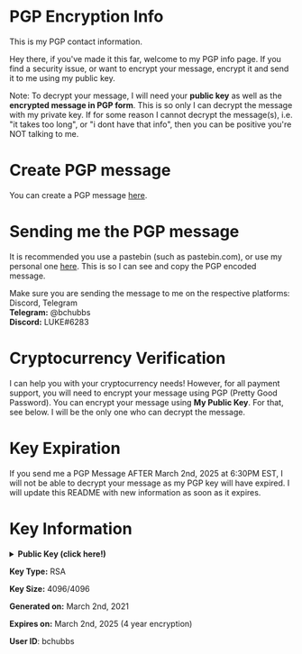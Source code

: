 # PGP Encryption Info
This is my PGP contact information.

Hey there, if you've made it this far, welcome to my PGP info page.
If you find a security issue, or want to encrypt your message, encrypt it and send it to me using my public key.

Note: To decrypt your message, I will need your **public key** as well as the **encrypted message in PGP form**.
This is so only I can decrypt the message with my private key. If for some reason I cannot decrypt the message(s),
i.e. "it takes too long", or "i dont have that info", then you can be positive you're NOT talking to me.

# Create PGP message
You can create a PGP message [here](https://heiswayi.github.io/pgp/).

# Sending me the PGP message
It is recommended you use a pastebin (such as pastebin.com), or use my personal one [here](https://paste.bushy.cc).
This is so I can see and copy the PGP encoded message. 

Make sure you are sending the message to me on the respective platforms: Discord, Telegram\
**Telegram:** @bchubbs\
**Discord:** LUKE#6283

# Cryptocurrency Verification
I can help you with your cryptocurrency needs! However, for all payment support, you will need to
encrypt your message using PGP (Pretty Good Password). You can encrypt your message
using **My Public Key**. For that, see below. I will be the only one who can decrypt the message.

# Key Expiration
If you send me a PGP Message AFTER March 2nd, 2025 at 6:30PM EST, I will not be able to decrypt your message
as my PGP key will have expired. I will update this README with new information as soon as it expires.

# Key Information
<details>
  <summary><strong>Public Key (click here!)</strong></summary>
  
```
-----BEGIN PGP PUBLIC KEY BLOCK-----

xsFNBGA+ygABEADfQtvRA2L80xZzS7Y46bEmioOBlHTbgi/MFm7NE+f+7xFWHwjL
m7P24v2lsy0ETIMCtoAlp0lg30CjnjiA3AlCRmTO4fV8VsNFQDt6kf9S2MFsvL+4
SZ2QsR4iq3vIlodVrX/Nkf26133odK3xxD3aD5K3jZ8v0S9IHGtO88ZwonAbBbFK
doKT3vflBCST1Rb9qJSvj5TC3WOz93L8mBuKVjfLdy3yyuk3GUyR5FXvPt1M/yIZ
xcA2wctEmUllrbJgEfs8oLhTFmZrbPcNtqzRxEw6xymGCgshLiJc7xEBUCx/oleu
0op9ZeCZBONvDI+9kteoT+TkB78N7NByVx5IKwhgYKgaqbO6c52mTbCl1V2S9OYR
BqvdBHSoIG8LAMFD7tW0d8/yKTV6JxBSPdCTbaiHXEH1HNHYt7+nMvTS3/v7Sup3
X/UFWkTvM0OvIohbHzBbvIkfn6+Nsa8DwpmMIU1RiF2T4V2fiZDmdeVWD/ASVyNJ
ysFvnJY0q7FMXsKFyZ5dIQ1jOXfSr3EG/XpCxt0ePDc4PNtOW4WBtTzV6AD01T31
T/vP0y3n62u8IS+nxVL+yH8XAdMskVmfWUR1HMRhRD9Y4Hw2cjzvNEex1oEDhuYV
ivFT4FxoYa3WnUk16VwOchYlJhfItKovcN0kwJJwi9BhQXIawibvDgsaTwARAQAB
zRdiY2h1YmJzIDxsdWtlQGJ1c2h5LmdnPsLBbQQTAQoAFwUCYD7KAAIbLwMLCQcD
FQoIAh4BAheAAAoJEFsfU1CABD5vttcP/AjnLWhbBhI5ciFjDfDBAamIncBm6POc
T/Q3lWWwJR1ptA3dTaEDqp+Kbu0aL7AXqNyA0drh3CNHSR2o/Sa+nJfORr4FiMZ1
bvFI7jbGzsL0pSMumT6WEbMKq4pyKnTYoyvFJ2KEBowkVti6DYvdRW1CxG/qGGgI
xi35QP56WIiVHopwCW5a0t5gnxYRfUT2Ltbpz2CjCDAGRp4aQq4DMY4g80RQOuK2
kWYj46PmY/Ga2NwOYqEBm6CkHdn954JzTjIH6tFY4HvRD6FOXDpVaWqHAwoyzZU0
tIk6bqFYt3nF1Ak2h+QdfrnMcLFgAwNi9L+Z9aA2ene8r/346NAY4bhbwbcIYy1l
L0Qh2ny/7+d3IXx02c/YTgnY2LAyVF9UFz1uitByNhkOFq5MtGOC7OpZEVcPcmY8
jBws2BeaMlmr5Z9uEp9EJdPAGU3s8Vz22RiM64LUjt04iqb+y24iplxj1a5+ZzAn
aghiSMSEtIG95pL9UeB6+e9FdSfXIPu6kRE0ErZDT34mvji4/DrF6K8DsNz5Ydvt
mlqJrIa7S41mZYj/LU3BbEXIe27s/CXml/X+6izH5MgaFSebtINVN0ZQ3PomP6/7
ZHOt2FYeMjUv3C2eTsmbHbP1itF3ciW62Zp56exj80M2YN09wy5xE41Tqs0Aqfal
vVcPvwV13LPVzsFNBGA+ygABEADH+VE0V9tJqsdGJ40u70kSlUMIF1QEpVlpMsRW
c5jJS8fftLqsIiKkGiJBjOJGa9XDg75b71sI+YE1TX5aO86Uz7tW5DXm0iPw9BNk
2L8O6iDHI6syixC/F4iZfaITfbcP12eWlGVnwY+qaGzH6JFwwKSzMndwU1LRedbM
g1kJYeMGIP0mFhYuxiOl2ke6gr27I1OQMAnL32bB0sgBHZtZ/4ynNtQQZE1zrMNF
tLKcOpkiOFFfFlHqvVFOcXZ0LS16YvScVO+UMFxjqI8dhZJZ3Wjvy9tlqyP2mw5e
pCpMgFlv/FZz932AkaGHXsCNIEeNKd05hM40WhJ4be4Z2olFsELkcw2tBUd/ZtKU
ZCGWC9MBq0gUfYnS6fGxZaBBT1cnLyLoluDuOx8th1R7cmJGyxti2jwI16pqGDwO
HCZJErL0/Yd99lvyHbbA48tWbqFkiosbGr1ZJuPKQsX3Ugin2ep6qMeyj5clCfXk
jzmWs+irab3cEqchAaAd+i6CClr61i5DylKfCIcSDBm3lOiZzFig3HBWRYoMNYaB
b32gMH5y5+f0DtJzdt1TqQd9/ac9N8M5ZTlLIcKzdljOrkUacy3F8zrDOeOAC0CS
IW2VKks8AYxpgMK24jdyo5tgiyXRWZDpgBPbuVR6CH3iefuWruU+VD2w+1uVFGP5
9tf+2QARAQABwsOEBBgBCgAPBQJgPsoABQkPCZwAAhsuAikJEFsfU1CABD5vwV0g
BBkBCgAGBQJgPsoAAAoJEIICyB924ks+WyYQAMd7lDjknq8imT36I6OWdNoGxH4H
+lsHzg5gGVS++Oet9iunkSo/XNaRRpUE3e8gkLPfBHQ5ecKVX10LJeMq61nXIyww
Sg8C+UJf8eMaFebQW1079n0/FbAn9Ntz7WqcCSmZJG50Nb2FEiPM+lbbGEaMWJBx
LtzFeEO9VnW23LHCQSjFcSXFvhkJUYXMzh9HEPuKwf5doiut5mNxJd8oojMsJw4l
4HeWDr1pKYhF4OAJCfJZH1Yvkg83SVU6Skip8ObbRarB+00N6FlJnhssf1YLU8c7
kxOdaxNLe545ZyUMXOnNDcR1/j+jI3cMytl750rE3/68R7N6oK0HQX9tRfEN7987
jMrmhKYJHcXyf2DMtGmNXjyq9LzJbfRAkqxidRH1LnJy5ka+WaJuTp59UoqZO42p
PFfdRFWnWJHTtCkKpIUWLFUK8KglSFGNgjmbBs4WjEszMhjH9BK8QceozJL2QVfq
IpbaUswzVqzCIgHiLinTcr69EExFBr5uFwQWJe5362elrB9Ej88OhldXRqhqevrY
pY18JWwHL6IukgfYaKtpLqtnvt8mRSrHvCaCE56qjbUNsOJm9iQZL1ZcxNHzHFdb
Dmrqs4MDneK26ik1XdzW8fDgcQBk1p7IEQhLBs+IdvtyXtBtGAEcZswXYzNUOkKz
jOCHEyghdwoy+hZQeroQAMNd3qGUA+XSg1ExQEU8myZVbu4/X7ui2oaP0duxTi0B
bmqUTh6hZX1CLstYWju1Ef9vzirJ+0Mnq4ogJ9lFz1tImPY0z+19HEsDSj7jLSzs
ABc1JYRYxAK+Irf90NFDq9miEJ7IWM80VEoxZ9gDIToYSWPfx0PmSf6gnsKSBP6T
BGSYLohEjrRu5TCbY7SxNyFaHOisFs6BiJK28ZdzRHFbGuZZGPIU+b+Lfi5P9WXo
BUX0686VJ8WfivQIh0N/dk1juwRri5VxKIk7UiPoGdsqnIFtDmxHZvw048BkZN/k
CMlBG6KZrqRaCAI+InMEcQgtN9gKWIFHJQCqOau782B+wuEfed+vrmTwsmzD+6fy
QQ3s/0tmFy8czi/lHV8XcOPOhvYyVe/uFyEaWYu08Y8dZsA1ImPlSjzOK8uUb7K6
V8CfVp+iPiuZpOfy3wdQj0PdzFwRg2rigppbfJzSVfBHRSiJjUzAIOxQfl9rOBrG
9mhsIJooHGO2Qlr/4dUOhifo5uEcNiNMILSSs7TxSm1l+cHxZ7YThvX7erXzeYYB
e+uRRqIHVLwgupbI/yr1LNLKP9jn1ztGQbMg5Q6C8smbIiINb6vIbgRTQyHS6IQb
mpUJcya56plLItfAJnlSJPzBU26T9Y93GyrbYX/oIqjL1+lejlVMTt6/CcA4Miq3
zsFNBGA+ygABEADYAf0tR2hq7a8Gcd4bCZsi/DuShMQaR72B9pIRBtz9uFelwQJQ
u1dx7bPW/Fnz7IAWqIgwRO20w/GXuLghpoXSYrV3Q2OX4eciERy8G3spDwtAEpNB
VqsgySbmbWyEX0LfEmExG/iBYJ560SPH2ZzbesOE3n/zcOcvQrmpgECrE9mriYeO
mq3upQOQT3s+EcVqzyk6P70fiGHzJJ2oHDT6OwJ0e8NKh4hXz6BGhDKnlsoNsuYu
MbhMBm2at6TkmVKGkx1Zk1dlSHZ7JZVcDoUOydoFzQik+6PiGpw7h8gzhL5u8UQ8
flPt1gqKUVdOArx5LSElZztAsFUCr7QeTCnJ2QalUaEBMNJvy44PSCZN3vDVtXu3
A3yinIZXDkrFnDYybZgp5bLtrlVKn9A3gOkBahj0iZPiXM+ylpleFJWKGfoDxMo5
0lXhMkrIE/CcPJjdFrsWAHWCvvtluQQeBtAjUCOSVog6hP/jMcgQdLePLLDVezoV
g3zTZSGdxAnK/HSP5rSm9XO9q7jevQU+HfR4A3qmXLAxsmjStYgEhxGD+rgzXoom
z3eumJamdEEj4ZyY1vUTzg5wsG4jmeo9FE1LcpPbfMTMK4ps0/kYWDGPAOplynMe
ZgF/Nt0ETmA2iT2DzNg1Yx10CErssrSfxOXUAYHnjIIiGMD26j2LigTqBQARAQAB
wsOEBBgBCgAPBQJgPsoABQkPCZwAAhsuAikJEFsfU1CABD5vwV0gBBkBCgAGBQJg
PsoAAAoJEHF7yZ6Q6ZcCgAYP/Ry5kslsyT8/K4l+qfVKNiLlvEot8ncALPISfL/Q
ArdDNoi7Ak70PhzRb3XwHBKzfF0jHacOXdyaViW0YktmFwRdhW8p+DV6i75V2Ml2
rAMKSv4qxbmwM14vHjOlCXEUP7sH96Ov0NXciICfObaN/qUXlFs88yGsReTsLspm
zXX8CB3ztVLE4nUzixCHaYSkszZs7ATC+1ciA21D18M1++xBTGGVJwse8pau24OE
uJfnPmDHHLCGiKb2ci6bj7+BsYuSJ2SOytuuvUdH7t1qRnSfRsTFTe9pwhqm3gcT
L1QnfIugbxp+jQSgzrc7KVX1yGn3D//FQibIaLuqvkIuiLWCf5Qmz9RlXlTo0ShQ
yXyrwYTYPjBa6fVphLu/10I+EDQ4XdgIrYzJdV2axV/srm/JsFZbc3B4WaPbq7ks
MUVrk/FbPGjY0ovcf5SHT1NJuSuVuMW7GHI2qDwJFDsbIhrjFBOovGItDbgkbtYG
p6HPOMHig72VkF1b5qR0SyQ4Sq/iSQCK+cK60OoDKSUHeJjUvMiPTRZgfHsAdZOm
+2auM77O+g1kQVetpuRHvMRKxo08CUYTmDdUD8bXJx4Br3AMwkmcVacddr1kux5q
CDBaPsYKXlhIcuqvdqVE+LgC2dTtjTHEZ/lMj+H2RACKmnL3kV2xr3hYWo4m4SXx
qC1GxJgP/0aN+OBpE5YgDI6NkJvxZsGHTgyMT4t6qc19BNXjT+uJQrNHHk6g1pf0
WyUP0aLtFSaQ+MTl8F5QSjF5gjxLXNGrx+4rB3ydwHvLw40CvF5Za2x/1/aE/lmj
KhU8R9E5N8liNUZ6l9kspqF+P631OXyp4fMnlbVhHqq5m8Q7EFArIYp8l5wyc0vs
G/gwK3mYG696NKCUjJg9264gK1d4SYf336pW9c52Za1u0skv/ry+Sa0tS5FOn/RG
0arglBEBJbwJH71FBkEuc3oSdeR3yzaMEj9j926L7mVHSAlwvMHSOd9cgYsp7CNn
w3g0Kscf3klusJz7O6tKIMTDYVlvUytLARxQsCPSeLWgEcCQPSy+TcGtD10rnuVF
xoDONPcCWI83yxwRHP0L1W7JLAXEtL9dfnxNbu0I7nKNzcCKbp4wtaU5a85FU7YY
QGdRoElSgrrpg/m6tSTAgW2Ggvg0TUbM8y37kwS19id2e6Xv+LAByAU5mUoNdwD9
Zjudg1EgoIhJ3+EtLy1SejY1dWOFf0KH6c0I6RETwQcYeiWXMvxoa0icOIyyscNT
MbAyDym/KK5wKVczRPe4jyMFq7zwVcURlWAU56VFyONMsJzx9BBHY2IOSsQekCpr
k1OCLzQ+FAXzmUYh32pe7Xb91jDjJvV2a8sWkFg/VfTtG5Hvpgrt
=n6Fo
-----END PGP PUBLIC KEY BLOCK-----
```
</details>

**Key Type:** RSA

**Key Size:** 4096/4096

**Generated on:** March 2nd, 2021

**Expires on:** March 2nd, 2025 (4 year encryption)

**User ID**: bchubbs
